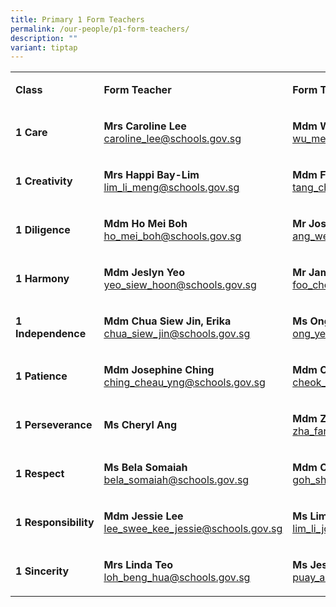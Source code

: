 ```yaml
---
title: Primary 1 Form Teachers
permalink: /our-people/p1-form-teachers/
description: ""
variant: tiptap
---
```

<table style="minWidth: 75px">
<colgroup>
<col>
<col>
<col>
</colgroup>
<tbody>
<tr>
<td rowspan="1" colspan="1">
<p><strong>Class</strong>
</p>
</td>
<td rowspan="1" colspan="1">
<p><strong>Form Teacher</strong>
</p>
</td>
<td rowspan="1" colspan="1">
<p><strong>Form Teacher</strong>
</p>
</td>
</tr>
<tr>
<td rowspan="1" colspan="1">
<p><strong>1 Care</strong>
</p>
</td>
<td rowspan="1" colspan="1">
<p><strong>Mrs Caroline Lee<br></strong><a href="mailto:caroline_lee@schools.gov.sg" rel="noopener noreferrer nofollow" target="_blank"><u>caroline_lee@schools.gov.sg</u></a>
</p>
</td>
<td rowspan="1" colspan="1">
<p><strong>Mdm Wu Meihui<br></strong><a href="mailto:wu_meihui_a@schools.gov.sg" rel="noopener noreferrer nofollow" target="_blank"><u>wu_meihui_a@schools.gov.sg</u></a>
</p>
</td>
</tr>
<tr>
<td rowspan="1" colspan="1">
<p><strong>1 Creativity</strong>
</p>
</td>
<td rowspan="1" colspan="1">
<p><strong>Mrs Happi Bay-Lim</strong>
<br><a href="mailto:lim_li_meng@schools.gov.sg" rel="noopener noreferrer nofollow" target="_blank"><u>lim_li_meng@schools.gov.sg</u></a>
</p>
</td>
<td rowspan="1" colspan="1">
<p><strong>Mdm Felice Tang</strong>
<br><a href="mailto:tang_chai_chin@schools.gov.sg" rel="noopener noreferrer nofollow" target="_blank"><u>tang_chai_chin@schools.gov.sg</u></a>
</p>
</td>
</tr>
<tr>
<td rowspan="1" colspan="1">
<p><strong>1 Diligence</strong>
</p>
</td>
<td rowspan="1" colspan="1">
<p><strong>Mdm Ho Mei Boh</strong>
<br><a href="mailto:ho_mei_boh@schools.gov.sg" rel="noopener noreferrer nofollow" target="_blank"><u>ho_mei_boh@schools.gov.sg</u></a>
</p>
</td>
<td rowspan="1" colspan="1">
<p><strong>Mr Joseph Ang</strong>
<br><a href="mailto:ang_wei_loon_joseph@schools.gov.sg" rel="noopener noreferrer nofollow" target="_blank"><u>ang_wei_loon_joseph@schools.gov.sg</u></a>
</p>
</td>
</tr>
<tr>
<td rowspan="1" colspan="1">
<p><strong>1 Harmony</strong>
</p>
</td>
<td rowspan="1" colspan="1">
<p><strong>Mdm Jeslyn Yeo</strong>
<br><a href="mailto:yeo_siew_hoon@schools.gov.sg" rel="noopener noreferrer nofollow" target="_blank"><u>yeo_siew_hoon@schools.gov.sg</u></a>
</p>
</td>
<td rowspan="1" colspan="1">
<p><strong>Mr James Foo</strong>
<br><a href="mailto:foo_chee_yuen@schools.gov.sg" rel="noopener noreferrer nofollow" target="_blank">foo_chee_yuen@schools.gov.sg</a>
</p>
</td>
</tr>
<tr>
<td rowspan="1" colspan="1">
<p><strong>1 Independence</strong>
</p>
</td>
<td rowspan="1" colspan="1">
<p><strong>Mdm Chua Siew Jin, Erika</strong>
<br><a href="mailto:chua_siew_jin@schools.gov.sg" rel="noopener noreferrer nofollow" target="_blank"><u>chua_siew_jin@schools.gov.sg</u></a>
</p>
</td>
<td rowspan="1" colspan="1">
<p><strong>Ms Ong Yen San</strong>
<br><a href="mailto:ong_yen_san@schools.gov.sg" rel="noopener noreferrer nofollow" target="_blank"><u>ong_yen_san@schools.gov.sg</u></a>
</p>
</td>
</tr>
<tr>
<td rowspan="1" colspan="1">
<p><strong>1&nbsp;Patience</strong>
</p>
</td>
<td rowspan="1" colspan="1">
<p><strong>Mdm Josephine Ching</strong>
<br><a href="mailto:ching_cheau_yng@schools.gov.sg" rel="noopener noreferrer nofollow" target="_blank"><u>ching_cheau_yng@schools.gov.sg</u></a>
</p>
</td>
<td rowspan="1" colspan="1">
<p><strong>Mdm Cheok Li Yee</strong>
<br><a href="mailto:cheok_li_yee@schools.gov.sg" rel="noopener noreferrer nofollow" target="_blank"><u>cheok_li_yee@schools.gov.sg</u></a>
</p>
</td>
</tr>
<tr>
<td rowspan="1" colspan="1">
<p><strong>1 Perseverance</strong>
</p>
</td>
<td rowspan="1" colspan="1">
<p><strong>Ms Cheryl Ang</strong>
</p>
<p></p>
</td>
<td rowspan="1" colspan="1">
<p><strong>Mdm Zha Fangyu</strong>
<br><a href="mailto:zha_fangyu@schools.gov.sg" rel="noopener noreferrer nofollow" target="_blank">zha_fangyu@schools.gov.sg</a>
</p>
</td>
</tr>
<tr>
<td rowspan="1" colspan="1">
<p><strong>1 Respect</strong>
</p>
</td>
<td rowspan="1" colspan="1">
<p><strong>Ms Bela Somaiah</strong>
<br><a href="mailto:bela_somaiah@schools.gov.sg" rel="noopener noreferrer nofollow" target="_blank"><u>bela_somaiah@schools.gov.sg</u></a>
</p>
</td>
<td rowspan="1" colspan="1">
<p><strong>Mdm Cindy Goh</strong>
<br><a href="mailto:goh_shu_wei_cindy@schools.gov.sg" rel="noopener noreferrer nofollow" target="_blank"><u>goh_shu_wei_cindy@schools.gov.sg</u></a>
</p>
</td>
</tr>
<tr>
<td rowspan="1" colspan="1">
<p><strong>1&nbsp;Responsibility</strong>
</p>
</td>
<td rowspan="1" colspan="1">
<p><strong>Mdm Jessie Lee</strong>
<br><a href="mailto:lee_swee_kee_jessie@schools.gov.sg" rel="noopener noreferrer nofollow" target="_blank"><u>lee_swee_kee_jessie@schools.gov.sg</u></a>
</p>
</td>
<td rowspan="1" colspan="1">
<p><strong>Ms Lim Li Joon</strong>
<br><a href="mailto:lim_li_joon@schools.gov.sg" rel="noopener noreferrer nofollow" target="_blank"><u>lim_li_joon@schools.gov.sg</u></a>
</p>
</td>
</tr>
<tr>
<td rowspan="1" colspan="1">
<p><strong>1 Sincerity</strong>
</p>
</td>
<td rowspan="1" colspan="1">
<p><strong>Mrs Linda Teo</strong>
<br><a href="mailto:loh_beng_hua@schools.gov.sg" rel="noopener noreferrer nofollow" target="_blank"><u>loh_beng_hua@schools.gov.sg</u></a>
</p>
</td>
<td rowspan="1" colspan="1">
<p><strong>Ms Jessica Puay</strong>
<br><a href="mailto:puay_an_kee_jessica@schools.gov.sg" rel="noopener noreferrer nofollow" target="_blank"><u>puay_an_kee_jessica@schools.gov.sg</u></a>
</p>
</td>
</tr>
</tbody>
</table>
<p></p>